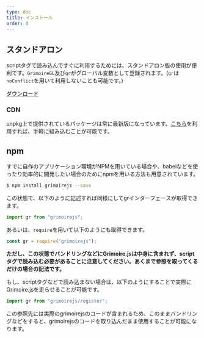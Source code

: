 ```yaml
---
type: doc
title: インストール
order: 0
---
```


## スタンドアロン

scriptタグで読み込んですぐに利用するためには、スタンドアロン版の使用が便利です。`GrimoireGL`及び`gr`がグローバル変数として登録されます。(`gr`は`noConflict`を用いて利用しないことも可能です。)

[ダウンロード]()


### CDN

unpkg上で提供されているパッケージは常に最新版になっています。[こちら](https://unpkg.com/grimoirejs@0.11.8/register/index.js)を利用すれば、手軽に組み込むことが可能です。

## npm

すでに自作のアプリケーション環境がNPMを用いている場合や、babelなどを使ったり効率的に開発したい場合のためにnpmを用いる方法も用意されています。

```bash
$ npm install grimoirejs --save
```

この状態で、以下のように記述すれば同様にしてgrインターフェースが取得できます。

```javascript
import gr from "grimoirejs";
```

あるいは、`require`を用いて以下のようにも取得できます。

```javascript
const gr = require("grimoirejs");
```

**ただし、この状態でバンドリングなどにGrimoire.jsは中身に含まれず、scriptタグで読み込む必要があることに注意してください。あくまで参照を取ってくるだけの場合の記法です。**

もし、scriptタグなどで読み込まない場合は、以下のようにすることで実際にGrimoire.jsを走らせることが可能です。

```javascript
import gr from "grimoirejs/register";
```

この参照先には実際のgrimoirejsのコードが含まれるため、このままバンドリングなどをすると、grimoirejsのコードを取り込んだまま使用することが可能になります。
